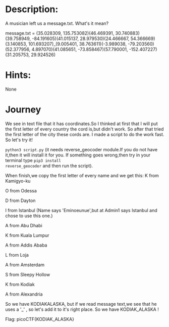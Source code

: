 # Description:
A musician left us a message.txt. What's it mean?

message.txt = (35.028309, 135.753082)(46.469391, 30.740883)(39.758949, -84.191605)(41.015137, 28.979530)(24.466667, 54.366669)(3.140853, 101.693207)_(9.005401, 38.763611)(-3.989038, -79.203560)(52.377956, 4.897070)(41.085651, -73.858467)(57.790001, -152.407227)(31.205753, 29.924526)

# Hints:
None
  
# Journey
We see in text file that it has coordinates.So I thinked at first that I will put the first letter of every country the cord is,but didn't work. So after that tried the first letter of the city these cords are.
I made a script to do the work fast.
So let's try it!

<code>python3 script.py</code> (it needs reverse_geocoder module.If you do not have it,then it will install it for you.
If something goes wrong,then try in your terminal type <code>pip3 install reverse_geocoder</code> and then run the script).

When finish,we copy the first letter of every name and we get this:
K from Kamigyo-ku

O from Odessa

D from Dayton

I from Istanbul (Name says 'Eminoeunue',but at Admin1 says Istanbul and chose to use this one.)

A from Abu Dhabi

K from Kuala Lumpur

A from Addis Ababa

L from Loja

A from Amsterdam

S from Sleepy Hollow

K from Kodiak

A from Alexandria

So we have KODIAKALASKA, but if we read message text,we see that he uses a '_' , so let's add it to it's right place.
So we have KODIAK_ALASKA !


Flag: picoCTF{KODIAK_ALASKA}

